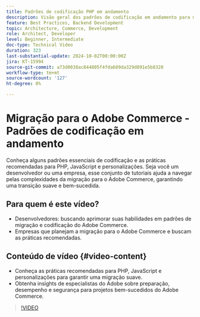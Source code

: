 ```yaml
---
title: Padrões de codificação PHP em andamento
description: Visão geral dos padrões de codificação em andamento para migração do Adobe Commerce, abrangendo PHP, JavaScript e práticas recomendadas para personalizações.
feature: Best Practices, Backend Development
topic: Architecture, Commerce, Development
role: Architect, Developer
level: Beginner, Intermediate
doc-type: Technical Video
duration: 323
last-substantial-update: 2024-10-02T00:00:00Z
jira: KT-15994
source-git-commit: a73d0038ac844805f4fda689da329d891e5b8320
workflow-type: tm+mt
source-wordcount: '127'
ht-degree: 0%

---
```



# Migração para o Adobe Commerce - Padrões de codificação em andamento

Conheça alguns padrões essenciais de codificação e as práticas recomendadas para PHP, JavaScript e personalizações. Seja você um desenvolvedor ou uma empresa, esse conjunto de tutoriais ajuda a navegar pelas complexidades da migração para o Adobe Commerce, garantindo uma transição suave e bem-sucedida.

## Para quem é este vídeo?

* Desenvolvedores: buscando aprimorar suas habilidades em padrões de migração e codificação do Adobe Commerce.
* Empresas que planejam a migração para o Adobe Commerce e buscam as práticas recomendadas.

## Conteúdo de vídeo {#video-content}

* Conheça as práticas recomendadas para PHP, JavaScript e personalizações para garantir uma migração suave.
* Obtenha insights de especialistas do Adobe sobre preparação, desempenho e segurança para projetos bem-sucedidos do Adobe Commerce.

>[!VIDEO](https://video.tv.adobe.com/v/3434857?learn=on)

